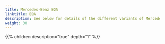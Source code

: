 ```yaml
---
title: Mercedes-Benz EQA
linktitle: EQA
description: See below for details of the different variants of Mercedes-Benz EQA
weight: 30
---
```

{{% children description="true" depth="1" %}}

